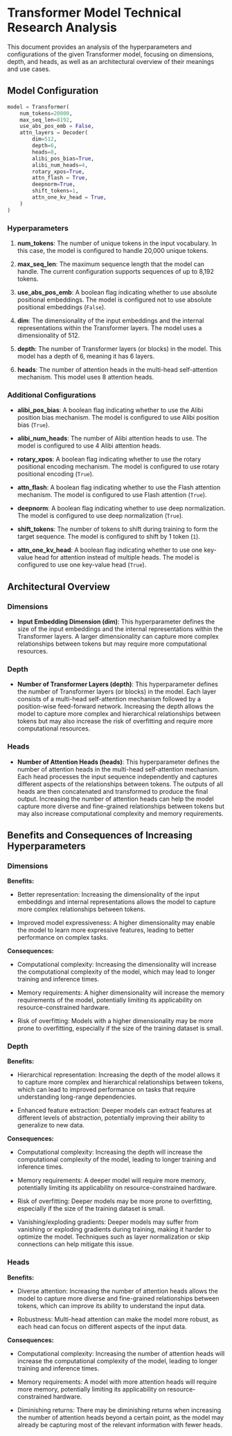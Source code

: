 # Transformer Model Technical Research Analysis

This document provides an analysis of the hyperparameters and configurations of the given Transformer model, focusing on dimensions, depth, and heads, as well as an architectural overview of their meanings and use cases.

## Model Configuration

```python
model = Transformer(
    num_tokens=20000,
    max_seq_len=8192,
    use_abs_pos_emb = False,
    attn_layers = Decoder(
        dim=512,
        depth=6,
        heads=8,
        alibi_pos_bias=True,
        alibi_num_heads=4,
        rotary_xpos=True,
        attn_flash = True,
        deepnorm=True,
        shift_tokens=1,
        attn_one_kv_head = True,
    )
)
```

### Hyperparameters

1. **num_tokens**: The number of unique tokens in the input vocabulary. In this case, the model is configured to handle 20,000 unique tokens.

2. **max_seq_len**: The maximum sequence length that the model can handle. The current configuration supports sequences of up to 8,192 tokens.

3. **use_abs_pos_emb**: A boolean flag indicating whether to use absolute positional embeddings. The model is configured not to use absolute positional embeddings (`False`).

4. **dim**: The dimensionality of the input embeddings and the internal representations within the Transformer layers. The model uses a dimensionality of 512.

5. **depth**: The number of Transformer layers (or blocks) in the model. This model has a depth of 6, meaning it has 6 layers.

6. **heads**: The number of attention heads in the multi-head self-attention mechanism. This model uses 8 attention heads.

### Additional Configurations

- **alibi_pos_bias**: A boolean flag indicating whether to use the Alibi position bias mechanism. The model is configured to use Alibi position bias (`True`).

- **alibi_num_heads**: The number of Alibi attention heads to use. The model is configured to use 4 Alibi attention heads.

- **rotary_xpos**: A boolean flag indicating whether to use the rotary positional encoding mechanism. The model is configured to use rotary positional encoding (`True`).

- **attn_flash**: A boolean flag indicating whether to use the Flash attention mechanism. The model is configured to use Flash attention (`True`).

- **deepnorm**: A boolean flag indicating whether to use deep normalization. The model is configured to use deep normalization (`True`).

- **shift_tokens**: The number of tokens to shift during training to form the target sequence. The model is configured to shift by 1 token (`1`).

- **attn_one_kv_head**: A boolean flag indicating whether to use one key-value head for attention instead of multiple heads. The model is configured to use one key-value head (`True`).

## Architectural Overview

### Dimensions

- **Input Embedding Dimension (dim)**: This hyperparameter defines the size of the input embeddings and the internal representations within the Transformer layers. A larger dimensionality can capture more complex relationships between tokens but may require more computational resources.

### Depth

- **Number of Transformer Layers (depth)**: This hyperparameter defines the number of Transformer layers (or blocks) in the model. Each layer consists of a multi-head self-attention mechanism followed by a position-wise feed-forward network. Increasing the depth allows the model to capture more complex and hierarchical relationships between tokens but may also increase the risk of overfitting and require more computational resources.

### Heads

- **Number of Attention Heads (heads)**: This hyperparameter defines the number of attention heads in the multi-head self-attention mechanism. Each head processes the input sequence independently and captures different aspects of the relationships between tokens. The outputs of all heads are then concatenated and transformed to produce the final output. Increasing the number of attention heads can help the model capture more diverse and fine-grained relationships between tokens but may also increase computational complexity and memory requirements.

## Benefits and Consequences of Increasing Hyperparameters

### Dimensions

**Benefits:**

- Better representation: Increasing the dimensionality of the input embeddings and internal representations allows the model to capture more complex relationships between tokens.

- Improved model expressiveness: A higher dimensionality may enable the model to learn more expressive features, leading to better performance on complex tasks.

**Consequences:**

- Computational complexity: Increasing the dimensionality will increase the computational complexity of the model, which may lead to longer training and inference times.

- Memory requirements: A higher dimensionality will increase the memory requirements of the model, potentially limiting its applicability on resource-constrained hardware.

- Risk of overfitting: Models with a higher dimensionality may be more prone to overfitting, especially if the size of the training dataset is small.

### Depth

**Benefits:**

- Hierarchical representation: Increasing the depth of the model allows it to capture more complex and hierarchical relationships between tokens, which can lead to improved performance on tasks that require understanding long-range dependencies.

- Enhanced feature extraction: Deeper models can extract features at different levels of abstraction, potentially improving their ability to generalize to new data.

**Consequences:**

- Computational complexity: Increasing the depth will increase the computational complexity of the model, leading to longer training and inference times.

- Memory requirements: A deeper model will require more memory, potentially limiting its applicability on resource-constrained hardware.

- Risk of overfitting: Deeper models may be more prone to overfitting, especially if the size of the training dataset is small.

- Vanishing/exploding gradients: Deeper models may suffer from vanishing or exploding gradients during training, making it harder to optimize the model. Techniques such as layer normalization or skip connections can help mitigate this issue.

### Heads

**Benefits:**

- Diverse attention: Increasing the number of attention heads allows the model to capture more diverse and fine-grained relationships between tokens, which can improve its ability to understand the input data.

- Robustness: Multi-head attention can make the model more robust, as each head can focus on different aspects of the input data.

**Consequences:**

- Computational complexity: Increasing the number of attention heads will increase the computational complexity of the model, leading to longer training and inference times.

- Memory requirements: A model with more attention heads will require more memory, potentially limiting its applicability on resource-constrained hardware.

- Diminishing returns: There may be diminishing returns when increasing the number of attention heads beyond a certain point, as the model may already be capturing most of the relevant information with fewer heads.